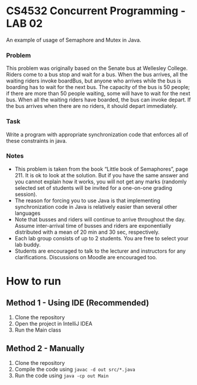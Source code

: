 # CS4532 Concurrent Programming - LAB 02 

An example of usage of Semaphore and Mutex in Java.

### Problem

This problem was originally based on the Senate bus at Wellesley College. Riders come to a bus
stop and wait for a bus. When the bus arrives, all the waiting riders invoke boardBus, but anyone who
arrives while the bus is boarding has to wait for the next bus. The capacity of the bus is 50 people; if there
are more than 50 people waiting, some will have to wait for the next bus. When all the waiting riders have
boarded, the bus can invoke depart. If the bus arrives when there are no riders, it should depart
immediately.

### Task

Write a program with appropriate synchronization code that enforces all of these constraints in
java.


### Notes

- This problem is taken from the book “Little book of Semaphores”, page 211. It is ok to look at
the solution. But if you have the same answer and you cannot explain how it works, you will not
get any marks (randomly selected set of students will be invited for a one-on-one grading session).
- The reason for forcing you to use Java is that implementing synchronization code in Java is
relatively easier than several other languages
- Note that busses and riders will continue to arrive throughout the day. Assume inter-arrival time
of busses and riders are exponentially distributed with a mean of 20 min and 30 sec, respectively.
- Each lab group consists of up to 2 students. You are free to select your lab buddy.
- Students are encouraged to talk to the lecturer and instructors for any clarifications. Discussions
on Moodle are encouraged too.

# How to run

## Method 1 - Using IDE (Recommended)

1. Clone the repository
2. Open the project in IntelliJ IDEA
3. Run the Main class

## Method 2 - Manually

1. Clone the repository
2. Compile the code using `javac -d out src/*.java`
3. Run the code using `java -cp out Main`
